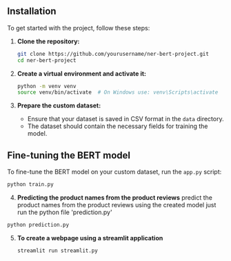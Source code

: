 
## Installation

To get started with the project, follow these steps:

1. **Clone the repository:**
    ```bash
    git clone https://github.com/yourusername/ner-bert-project.git
    cd ner-bert-project
    ```

2. **Create a virtual environment and activate it:**
    ```bash
    python -m venv venv
    source venv/bin/activate  # On Windows use: venv\Scripts\activate
    ```



3. **Prepare the custom dataset:**
   - Ensure that your dataset is saved in CSV format in the `data` directory.
   - The dataset should contain the necessary fields for training the model.

## Fine-tuning the BERT model

To fine-tune the BERT model on your custom dataset, run the `app.py` script:
```bash
python train.py
```

4. **Predicting the product names from the product reviews**
   predict the product names from the product reviews using the created model just run the python file 'prediction.py'

```bash
python prediction.py
```

5. **To create a webpage using a streamlit application**
   ```bash
   streamlit run streamlit.py
   ```
